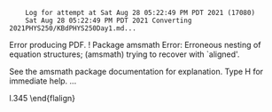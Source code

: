         Log for attempt at Sat Aug 28 05:22:49 PM PDT 2021 (17080)
        Sat Aug 28 05:22:49 PM PDT 2021 Converting 2021PHYS250/KBdPHYS250Day1.md...
Error producing PDF.
! Package amsmath Error: Erroneous nesting of equation structures;
(amsmath)                trying to recover with `aligned'.

See the amsmath package documentation for explanation.
Type  H <return>  for immediate help.
 ...                                              
                                                  
l.345     \end{flalign}

